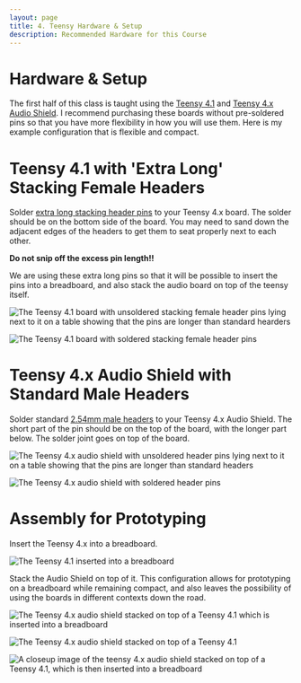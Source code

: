 ```yaml
---
layout: page
title: 4. Teensy Hardware & Setup
description: Recommended Hardware for this Course
---
```


# Hardware & Setup

The first half of this class is taught using the [Teensy 4.1](https://www.pjrc.com/store/teensy41.html) and [Teensy 4.x Audio Shield](https://www.pjrc.com/store/teensy3_audio.html). I recommend purchasing these boards without pre-soldered pins so that you have more flexibility in how you will use them. Here is my example configuration that is flexible and compact.

# **Teensy 4.1 with 'Extra Long' Stacking Female Headers**

Solder [extra long stacking header pins](https://www.adafruit.com/product/5582) to your Teensy 4.x board. The solder should be on the bottom side of the board. You may need to sand down the adjacent edges of the headers to get them to seat properly next to each other.

**Do not snip off the excess pin length!!**

We are using these extra long pins so that it will be possible to insert the pins into a breadboard, and also stack the audio board on top of the teensy itself.

![The Teensy 4.1 board with unsoldered stacking female header pins lying next to it on a table showing that the pins are longer than standard hearders](assets/images/teensy4_1withPins.JPG)

![The Teensy 4.1 board with soldered stacking female header pins](assets/images/teensy4_1_withHeaders.jpg)

# **Teensy 4.x Audio Shield with Standard Male Headers**

Solder standard [2.54mm male headers](https://www.amazon.com/Jabinco-Breakable-Header-Connector-Arduino/dp/B0817JG3XN/) to your Teensy 4.x Audio Shield. The short part of the pin should be on the top of the board, with the longer part below. The solder joint goes on top of the board.

![The Teensy 4.x audio shield with unsoldered header pins lying next to it on a table showing that the pins are longer than standard headers](assets/images/teensy4_x_audioBoardWithPins.JPG)

![The Teensy 4.x audio shield with soldered header pins](assets/images/teensyAudioShieldWithHeaders.jpg)

# **Assembly for Prototyping**

Insert the Teensy 4.x into a breadboard.

![The Teensy 4.1 inserted into a breadboard](assets/images/teensy4_1_breadBoard.JPG)

Stack the Audio Shield on top of it. This configuration allows for prototyping on a breadboard while remaining compact, and also leaves the possibility of using the boards in different contexts down the road.

![The Teensy 4.x audio shield stacked on top of a Teensy 4.1 which is inserted into a breadboard](assets/images/teensy4_1_withAudioBoardStacked.JPG)

![The Teensy 4.x audio shield stacked on top of a Teensy 4.1](assets/images/teensy4_1_andAudioshield.JPG)

![A closeup image of the teensy 4.x audio shield stacked on top of a Teensy 4.1, which is then inserted into a breadboard](assets/images/teensy4_1_audioBoardInBreadboard.jpeg)
